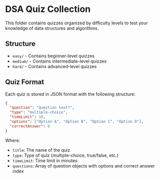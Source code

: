 # DSA Quiz Collection

This folder contains quizzes organized by difficulty levels to test your knowledge of data structures and algorithms.

## Structure

- `easy/` - Contains beginner-level quizzes
- `medium/` - Contains intermediate-level quizzes
- `hard/` - Contains advanced-level quizzes

## Quiz Format

Each quiz is stored in JSON format with the following structure:

```json
{
  "question": "Question text?",
  "type": "multiple-choice",
  "timeLimit": 10,
  "options": ["Option A", "Option B", "Option C", "Option D"],
  "correctAnswer": 0
}
```

Where:

- `title`: The name of the quiz
- `type`: Type of quiz (multiple-choice, true/false, etc.)
- `timeLimit`: Time limit in minutes
- `questions`: Array of question objects with options and correct answer index
